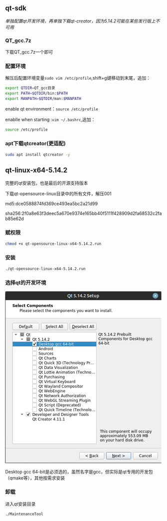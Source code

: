 ## qt-sdk

*单独配置qt开发环境，再单独下载qt-creator，因为5.14.2可能在某些发行版上不可用*

### QT_gcc.7z

下载QT_gcc.7z一个即可

### 配置环境

解压后配置环境变量`sudo vim /etc/profile`,shift+g键移动到末尾，追加：

```bash
export QTDIR=QT_gcc目录
export PATH=$QTDIR/bin:$PATH
export MANPATH=$QTDIR/man:$MANPATH
```

enable qt environment：`source /etc/profile`

enablle when starting :`vim ~/.bashrc`,追加：

```bash
source /etc/profile
```

### apt下载qtcreator(更适配)

```bash
sudo apt install qtcreator -y
```

## qt-linux-x64-5.14.2

完整的qt安装包，也是最后的开源支持版本

下载qt-opensource-linux目录中的所有文件，解压001

md5:dce0588874fd369ce493ea5bc2a21d99

sha256:2f0a8e63f3deec5a670e9374e165bb40f5111f428909d2fa68532c2fab85e62d

### 赋权限

```bash
chmod +x qt-opensource-linux-x64-5.14.2.run
```

### 安装

```bash
./qt-opensource-linux-x64-5.14.2.run
```

### 选择qt的开发环境

![](./pic1.png)

Desktop gcc 64-bit是必须选的，虽然名字是gcc，但实际是qt专用的开发包（qmake等），其他按需求安装

### 卸载

进入qt安装目录

```bash
./MaintenanceTool
```
